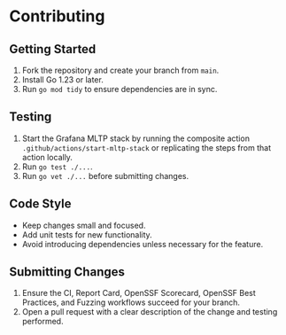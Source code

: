 # Contributing

## Getting Started

1. Fork the repository and create your branch from `main`.
2. Install Go 1.23 or later.
3. Run `go mod tidy` to ensure dependencies are in sync.

## Testing

1. Start the Grafana MLTP stack by running the composite action `.github/actions/start-mltp-stack` or replicating the steps from that action locally.
2. Run `go test ./...`.
3. Run `go vet ./...` before submitting changes.

## Code Style

- Keep changes small and focused.
- Add unit tests for new functionality.
- Avoid introducing dependencies unless necessary for the feature.

## Submitting Changes

1. Ensure the CI, Report Card, OpenSSF Scorecard, OpenSSF Best Practices, and Fuzzing workflows succeed for your branch.
2. Open a pull request with a clear description of the change and testing performed.
